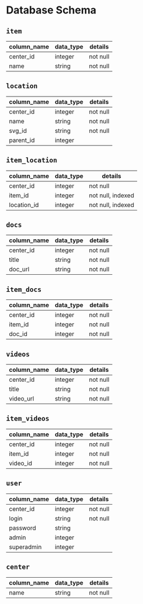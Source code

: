 # Database Schema

## `item`
| column_name | data_type | details  |
| ----------- | --------- | -------- |
| center_id   | integer   | not null |
| name        | string    | not null |

## `location`
| column_name  | data_type | details  |
| ------------ | --------- | -------- |
| center_id    | integer   | not null |
| name         | string    | not null |
| svg_id       | string    | not null |
| parent_id    | integer   |          | 

## `item_location`
| column_name | data_type | details           |
| ----------- | --------- | ----------------- |
| center_id    | integer  | not null          |
| item_id     | integer   | not null, indexed |
| location_id | integer   | not null, indexed |

## `docs`
| column_name  | data_type | details  |
| ------------ | --------- | -------- |
| center_id    | integer   | not null |
| title        | string    | not null |
| doc_url      | string    | not null |

## `item_docs`
| column_name  | data_type | details  |
| ------------ | --------- | -------- |
| center_id    | integer   | not null |
| item_id      | integer   | not null |
| doc_id       | integer   | not null |

## `videos`
| column_name  | data_type | details  |
| ------------ | --------- | -------- |
| center_id    | integer   | not null |
| title        | string    | not null |
| video_url    | string    | not null |

## `item_videos`
| column_name  | data_type | details  |
| ------------ | --------- | -------- |
| center_id    | integer   | not null |
| item_id      | integer   | not null |
| video_id     | integer   | not null |

## `user`
| column_name  | data_type | details  |
| ------------ | --------- | -------- |
| center_id    | integer   | not null |
| login        | string    | not null |
| password     | string    |          |
| admin        | integer   |          |
| superadmin   | integer   |          |

## `center`
| column_name  | data_type | details  |
| ------------ | --------- | -------- |
| name         | string    | not null |